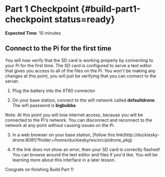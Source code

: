 # Part 1 Checkpoint {#build-part1-checkpoint status=ready}

**Expected Time**: 10 minutes

## Connect to the Pi for the first time

You will now verify that the SD card is working properly by connecting to your Pi for the first time. The SD card is configured to serve a text editor that gives you access to all of the files on the Pi. You won't be making any changes at this point, you will just be verifying that you can connect to the server.

1) Plug the battery into the  XT60 connector

2) On your base station, connect to the wifi network called **defaultdrone**. The wifi password is **bigbubba**

Note: At this point you will lose internet access, because you will be connected to the Pi's network. You can disconnect and reconnect to the network at any point without causing issues on the Pi.

3) In a web browser on your base station, [follow this link(http://duckiesky-drone:8081/?folder=/home/duckiesky/ws/src/pidrone_pkg)

4) If the link does not show an error, then your SD card is correctly flashed! You can browse around the text editor and files if you'd like. You will be learning more about this interface in a later lesson.

Congrats on finishing Build Part 1!
